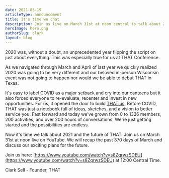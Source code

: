 ```yaml
---
date: 2021-03-19
articleType: announcement
title: It's time we chat
description: Join us live on March 31st at noon central to talk about 2021.
heroImage: hero.png
authorSlug: clark
layout: blog
---
```


2020 was, without a doubt, an unprecedented year flipping the script on just about everything. This was especially true for us at THAT Conference.

As we navigated through March and April of last year we quickly realized 2020 was going to be very different and our beloved in-person Wisconsin event was not going to happen nor would we be able to debut THAT in Texas.

It's easy to label COVID as a major setback and cry into our canteens but it also forced everyone to re-evaluate, recenter and invest in new opportunities. For us, it opened the door to build [THAT.us](https://that.us/). Before COVID, THAT was just a notebook full of ideas, sketches, and a vision to better service you. Fast forward and today we've grown from 0 to 1326 members, 200 activities, and over 200 hours of conversations. We're just getting started and the possibilities are endless.

Now it's time we talk about 2021 and the future of THAT. Join us on March 31st at noon live on YouTube. We will recap the past 370 days of March and discuss our exciting plans for the future.

Join us here: [https://www.youtube.com/watch?v=s8ZqrwzSDEU](https://www.youtube.com/watch?v=s8ZqrwzSDEU) at 12:00 Central Time.

Clark Sell - Founder, THAT
